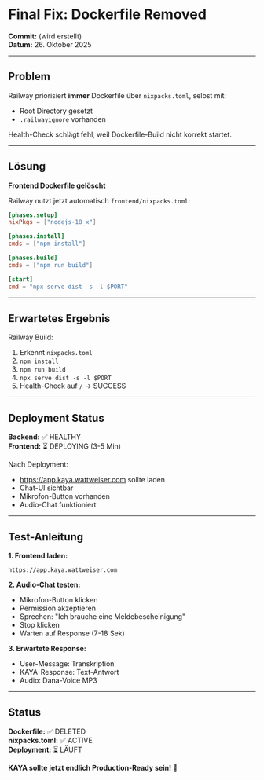 # Final Fix: Dockerfile Removed

**Commit:** (wird erstellt)  
**Datum:** 26. Oktober 2025

---

## Problem

Railway priorisiert **immer** Dockerfile über `nixpacks.toml`, selbst mit:
- Root Directory gesetzt
- `.railwayignore` vorhanden

Health-Check schlägt fehl, weil Dockerfile-Build nicht korrekt startet.

---

## Lösung

**Frontend Dockerfile gelöscht**

Railway nutzt jetzt automatisch `frontend/nixpacks.toml`:

```toml
[phases.setup]
nixPkgs = ["nodejs-18_x"]

[phases.install]
cmds = ["npm install"]

[phases.build]
cmds = ["npm run build"]

[start]
cmd = "npx serve dist -s -l $PORT"
```

---

## Erwartetes Ergebnis

Railway Build:
1. Erkennt `nixpacks.toml`
2. `npm install`
3. `npm run build`
4. `npx serve dist -s -l $PORT`
5. Health-Check auf `/` → SUCCESS

---

## Deployment Status

**Backend:** ✅ HEALTHY  
**Frontend:** ⏳ DEPLOYING (3-5 Min)

Nach Deployment:
- https://app.kaya.wattweiser.com sollte laden
- Chat-UI sichtbar
- Mikrofon-Button vorhanden
- Audio-Chat funktioniert

---

## Test-Anleitung

**1. Frontend laden:**
```
https://app.kaya.wattweiser.com
```

**2. Audio-Chat testen:**
- Mikrofon-Button klicken
- Permission akzeptieren
- Sprechen: "Ich brauche eine Meldebescheinigung"
- Stop klicken
- Warten auf Response (7-18 Sek)

**3. Erwartete Response:**
- User-Message: Transkription
- KAYA-Response: Text-Antwort
- Audio: Dana-Voice MP3

---

## Status

**Dockerfile:** ✅ DELETED  
**nixpacks.toml:** ✅ ACTIVE  
**Deployment:** ⏳ LÄUFT  

**KAYA sollte jetzt endlich Production-Ready sein! 🚀**

